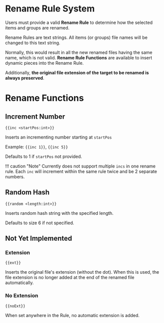 # Rename Rule System
Users must provide a valid **Rename Rule** to determine how the selected items and groups are renamed.

Rename Rules are text strings. All items (or groups) file names will be changed to this text string.

Normally, this would result in all the new renamed files having the same name, which is not valid. **Rename Rule Functions** are available to insert dynamic pieces into the Rename Rule.

Additionally, **the original file extension of the target to be renamed is always preserved**.

# Rename Functions
## Increment Number
```
{{inc <startPos:int>}}
```

Inserts an incrementing number starting at `startPos`

Example: `{{inc 1}}`, `{{inc 5}}`

Defaults to 1 if `startPos` not provided.

!!! caution "Note"
    Currently does not support multiple `incs` in one rename rule. Each `inc` will increment within the same rule twice and be 2 separate numbers.

## Random Hash
```
{{random <length:int>}}
```

Inserts random hash string with the specified length.

Defaults to size 6 if not specified.

## Not Yet Implemented
### Extension
```
{{ext}}
```

Inserts the original file's extension (without the dot). When this is used, the file extension is no longer added at the end of the renamed file automatically.

### No Extension
```
{{noExt}}
```

When set anywhere in the Rule, no automatic extension is added.